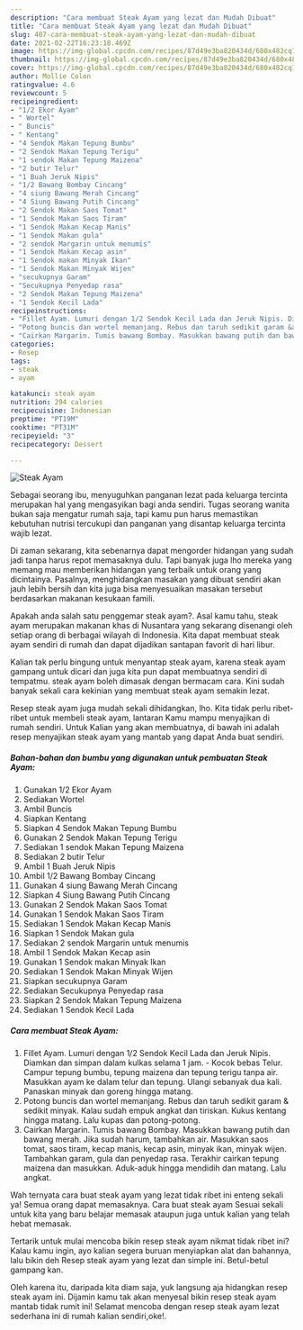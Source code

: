 ```yaml
---
description: "Cara membuat Steak Ayam yang lezat dan Mudah Dibuat"
title: "Cara membuat Steak Ayam yang lezat dan Mudah Dibuat"
slug: 407-cara-membuat-steak-ayam-yang-lezat-dan-mudah-dibuat
date: 2021-02-22T16:23:18.469Z
image: https://img-global.cpcdn.com/recipes/87d49e3ba820434d/680x482cq70/steak-ayam-foto-resep-utama.jpg
thumbnail: https://img-global.cpcdn.com/recipes/87d49e3ba820434d/680x482cq70/steak-ayam-foto-resep-utama.jpg
cover: https://img-global.cpcdn.com/recipes/87d49e3ba820434d/680x482cq70/steak-ayam-foto-resep-utama.jpg
author: Mollie Colon
ratingvalue: 4.6
reviewcount: 5
recipeingredient:
- "1/2 Ekor Ayam"
- " Wortel"
- " Buncis"
- " Kentang"
- "4 Sendok Makan Tepung Bumbu"
- "2 Sendok Makan Tepung Terigu"
- "1 sendok Makan Tepung Maizena"
- "2 butir Telur"
- "1 Buah Jeruk Nipis"
- "1/2 Bawang Bombay Cincang"
- "4 siung Bawang Merah Cincang"
- "4 Siung Bawang Putih Cincang"
- "2 Sendok Makan Saos Tomat"
- "1 Sendok Makan Saos Tiram"
- "1 Sendok Makan Kecap Manis"
- "1 Sendok Makan gula"
- "2 sendok Margarin untuk menumis"
- "1 Sendok Makan Kecap asin"
- "1 Sendok makan Minyak Ikan"
- "1 Sendok Makan Minyak Wijen"
- "secukupnya Garam"
- "Secukupnya Penyedap rasa"
- "2 Sendok Makan Tepung Maizena"
- "1 Sendok Kecil Lada"
recipeinstructions:
- "Fillet Ayam. Lumuri dengan 1/2 Sendok Kecil Lada dan Jeruk Nipis. Diamkan dan simpan dalam kulkas selama 1 jam. Kocok bebas Telur. Campur tepung bumbu, tepung maizena dan tepung terigu tanpa air. Masukkan ayam ke dalam telur dan tepung. Ulangi sebanyak dua kali. Panaskan minyak dan goreng hingga matang."
- "Potong buncis dan wortel memanjang. Rebus dan taruh sedikit garam &amp; sedikit minyak. Kalau sudah empuk angkat dan tiriskan. Kukus kentang hingga matang. Lalu kupas dan potong-potong."
- "Cairkan Margarin. Tumis bawang Bombay. Masukkan bawang putih dan bawang merah. Jika sudah harum, tambahkan air. Masukkan saos tomat, saos tiram, kecap manis, kecap asin, minyak ikan, minyak wijen. Tambahkan garam, gula dan penyedap rasa. Terakhir cairkan tepung maizena dan masukkan. Aduk-aduk hingga mendidih dan matang. Lalu angkat."
categories:
- Resep
tags:
- steak
- ayam

katakunci: steak ayam 
nutrition: 294 calories
recipecuisine: Indonesian
preptime: "PT19M"
cooktime: "PT31M"
recipeyield: "3"
recipecategory: Dessert

---
```



![Steak Ayam](https://img-global.cpcdn.com/recipes/87d49e3ba820434d/680x482cq70/steak-ayam-foto-resep-utama.jpg)

Sebagai seorang ibu, menyuguhkan panganan lezat pada keluarga tercinta merupakan hal yang mengasyikan bagi anda sendiri. Tugas seorang  wanita bukan saja mengatur rumah saja, tapi kamu pun harus memastikan kebutuhan nutrisi tercukupi dan panganan yang disantap keluarga tercinta wajib lezat.

Di zaman  sekarang, kita sebenarnya dapat mengorder hidangan yang sudah jadi tanpa harus repot memasaknya dulu. Tapi banyak juga lho mereka yang memang mau memberikan hidangan yang terbaik untuk orang yang dicintainya. Pasalnya, menghidangkan masakan yang dibuat sendiri akan jauh lebih bersih dan kita juga bisa menyesuaikan masakan tersebut berdasarkan makanan kesukaan famili. 



Apakah anda salah satu penggemar steak ayam?. Asal kamu tahu, steak ayam merupakan makanan khas di Nusantara yang sekarang disenangi oleh setiap orang di berbagai wilayah di Indonesia. Kita dapat membuat steak ayam sendiri di rumah dan dapat dijadikan santapan favorit di hari libur.

Kalian tak perlu bingung untuk menyantap steak ayam, karena steak ayam gampang untuk dicari dan juga kita pun dapat membuatnya sendiri di tempatmu. steak ayam boleh dimasak dengan bermacam cara. Kini sudah banyak sekali cara kekinian yang membuat steak ayam semakin lezat.

Resep steak ayam juga mudah sekali dihidangkan, lho. Kita tidak perlu ribet-ribet untuk membeli steak ayam, lantaran Kamu mampu menyajikan di rumah sendiri. Untuk Kalian yang akan membuatnya, di bawah ini adalah resep menyajikan steak ayam yang mantab yang dapat Anda buat sendiri.

<!--inarticleads1-->

##### Bahan-bahan dan bumbu yang digunakan untuk pembuatan Steak Ayam:

1. Gunakan 1/2 Ekor Ayam
1. Sediakan  Wortel
1. Ambil  Buncis
1. Siapkan  Kentang
1. Siapkan 4 Sendok Makan Tepung Bumbu
1. Gunakan 2 Sendok Makan Tepung Terigu
1. Sediakan 1 sendok Makan Tepung Maizena
1. Sediakan 2 butir Telur
1. Ambil 1 Buah Jeruk Nipis
1. Ambil 1/2 Bawang Bombay Cincang
1. Gunakan 4 siung Bawang Merah Cincang
1. Siapkan 4 Siung Bawang Putih Cincang
1. Gunakan 2 Sendok Makan Saos Tomat
1. Gunakan 1 Sendok Makan Saos Tiram
1. Sediakan 1 Sendok Makan Kecap Manis
1. Siapkan 1 Sendok Makan gula
1. Sediakan 2 sendok Margarin untuk menumis
1. Ambil 1 Sendok Makan Kecap asin
1. Gunakan 1 Sendok makan Minyak Ikan
1. Sediakan 1 Sendok Makan Minyak Wijen
1. Siapkan secukupnya Garam
1. Sediakan Secukupnya Penyedap rasa
1. Siapkan 2 Sendok Makan Tepung Maizena
1. Sediakan 1 Sendok Kecil Lada




<!--inarticleads2-->

##### Cara membuat Steak Ayam:

1. Fillet Ayam. Lumuri dengan 1/2 Sendok Kecil Lada dan Jeruk Nipis. Diamkan dan simpan dalam kulkas selama 1 jam. - Kocok bebas Telur. Campur tepung bumbu, tepung maizena dan tepung terigu tanpa air. Masukkan ayam ke dalam telur dan tepung. Ulangi sebanyak dua kali. Panaskan minyak dan goreng hingga matang.
1. Potong buncis dan wortel memanjang. Rebus dan taruh sedikit garam &amp; sedikit minyak. Kalau sudah empuk angkat dan tiriskan. Kukus kentang hingga matang. Lalu kupas dan potong-potong.
1. Cairkan Margarin. Tumis bawang Bombay. Masukkan bawang putih dan bawang merah. Jika sudah harum, tambahkan air. Masukkan saos tomat, saos tiram, kecap manis, kecap asin, minyak ikan, minyak wijen. Tambahkan garam, gula dan penyedap rasa. Terakhir cairkan tepung maizena dan masukkan. Aduk-aduk hingga mendidih dan matang. Lalu angkat.




Wah ternyata cara buat steak ayam yang lezat tidak ribet ini enteng sekali ya! Semua orang dapat memasaknya. Cara buat steak ayam Sesuai sekali untuk kita yang baru belajar memasak ataupun juga untuk kalian yang telah hebat memasak.

Tertarik untuk mulai mencoba bikin resep steak ayam nikmat tidak ribet ini? Kalau kamu ingin, ayo kalian segera buruan menyiapkan alat dan bahannya, lalu bikin deh Resep steak ayam yang lezat dan simple ini. Betul-betul gampang kan. 

Oleh karena itu, daripada kita diam saja, yuk langsung aja hidangkan resep steak ayam ini. Dijamin kamu tak akan menyesal bikin resep steak ayam mantab tidak rumit ini! Selamat mencoba dengan resep steak ayam lezat sederhana ini di rumah kalian sendiri,oke!.

